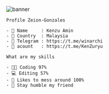 ![banner](https://github.com/Zeion-Gonzalez/Zeion-Gonzalez/assets/131187306/4e681167-ae4b-44a9-a04a-90802456afc4)

```
Profile Zeion-Gonzales

- 👤 Name     : Kenzu Amin
- 🚩 Country  : Malaysia
- 📲 Telegram : https://t.me/winarchi
- 🔶 acount   : https://t.me/KenZuryu
```
```
What are my skills

- 👨‍💻 Coding 97%
- 💻 Editing 57%
- 🗿 Likes to mess around 100%
- 🌾 Stay humble my friend
```
